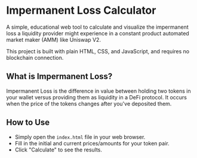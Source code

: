 # Impermanent Loss Calculator

A simple, educational web tool to calculate and visualize the impermanent loss a liquidity provider might experience in a constant product automated market maker (AMM) like Uniswap V2.

This project is built with plain HTML, CSS, and JavaScript, and requires no blockchain connection.

## What is Impermanent Loss?
Impermanent Loss is the difference in value between holding two tokens in your wallet versus providing them as liquidity in a DeFi protocol. It occurs when the price of the tokens changes after you've deposited them.

## How to Use
- Simply open the `index.html` file in your web browser.
- Fill in the initial and current prices/amounts for your token pair.
- Click "Calculate" to see the results.
